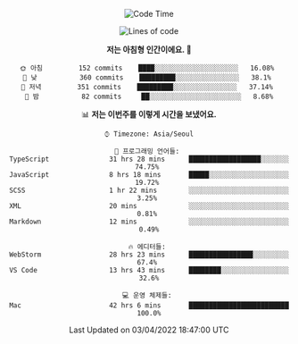 <div align='center'>
 
<!--START_SECTION:waka-->
![Code Time](http://img.shields.io/badge/Code%20Time-1%2C314%20hrs%2038%20mins-blue)

![Lines of code](https://img.shields.io/badge/%EC%A0%80%EB%8A%94%20%EC%97%AC%ED%83%9C%EA%B9%8C%EC%A7%80%20-97%20Thousand%20%EC%A4%84%EC%9D%98%20%EC%BD%94%EB%93%9C%EB%A5%BC%20%EC%9E%91%EC%84%B1%ED%96%88%EC%96%B4%EC%9A%94.-blue)

**저는 아침형 인간이에요. 🐤** 

```text
🌞 아침         152 commits    ████░░░░░░░░░░░░░░░░░░░░░   16.08% 
🌆 낮　         360 commits    █████████░░░░░░░░░░░░░░░░   38.1% 
🌃 저녁         351 commits    █████████░░░░░░░░░░░░░░░░   37.14% 
🌙 밤　         82 commits     ██░░░░░░░░░░░░░░░░░░░░░░░   8.68%

```


📊 **저는 이번주를 이렇게 시간을 보냈어요.** 

```text
⌚︎ Timezone: Asia/Seoul

💬 프로그래밍 언어들: 
TypeScript               31 hrs 28 mins      ██████████████████░░░░░░░   74.75% 
JavaScript               8 hrs 18 mins       █████░░░░░░░░░░░░░░░░░░░░   19.72% 
SCSS                     1 hr 22 mins        ░░░░░░░░░░░░░░░░░░░░░░░░░   3.25% 
XML                      20 mins             ░░░░░░░░░░░░░░░░░░░░░░░░░   0.81% 
Markdown                 12 mins             ░░░░░░░░░░░░░░░░░░░░░░░░░   0.49%

🔥 에디터들: 
WebStorm                 28 hrs 23 mins      ████████████████░░░░░░░░░   67.4% 
VS Code                  13 hrs 43 mins      ████████░░░░░░░░░░░░░░░░░   32.6%

💻 운영 체제들: 
Mac                      42 hrs 6 mins       █████████████████████████   100.0%

```


 Last Updated on 03/04/2022 18:47:00 UTC
<!--END_SECTION:waka-->
 </div>
<!---
Emewjin/Emewjin is a ✨ special ✨ repository because its `README.md` (this file) appears on your GitHub profile.
You can click the Preview link to take a look at your changes.
--->

